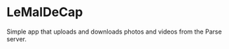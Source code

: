 LeMalDeCap
==========

Simple app that uploads and downloads photos and videos from the Parse server.

